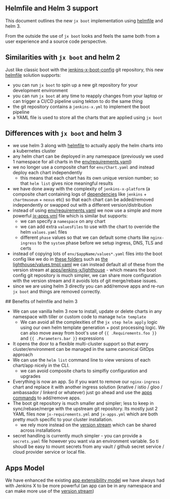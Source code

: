 ## Helmfile and Helm 3 support

This document outlines the new `jx boot` implementation using [helmfile](https://github.com/roboll/helmfile) and helm 3. 

From the outside the use of `jx boot` looks and feels the same both from a user experience and a source code perspective.

## Similarities with `jx boot` and helm 2

Just like classic boot with the [jenkins-x-boot-config](https://github.com/jenkins-x/jenkins-x-boot-config/) git repository, this new [helmfile](https://github.com/roboll/helmfile) solution supports:

* you can run `jx boot` to spin up a new git repository for your development environment
* you can run `jx boot` at any time to reapply changes from your laptop or can trigger a CI/CD pipeline using tekton to do the same thing
* the git repository contains a `jenkins-x.yml` to implement the boot pipeline
* a YAML file is used to store all the charts that are applied using `jx boot`

## Differences with `jx boot` and helm 3

* we use helm 3 along with [helmfile](https://github.com/roboll/helmfile) to actually apply the helm charts into a kubernetes cluster
* any helm chart can be deployed in any namespace (previously we used 1 namespace for all charts in the [env/requirements.yaml](https://github.com/jenkins-x/jenkins-x-boot-config/blob/master/env/requirements.yaml))
* we no longer use a composite chart for `env/Chart.yaml` and instead deploy each chart independently
  * this means that each chart has its own unique version number; so that `helm list` gives nice meaningful results
* we have done away with the complexity of `jenkins-x-platform` (a composite chart containing logs of [dependencies](https://github.com/jenkins-x/jenkins-x-platform/blob/master/jenkins-x-platform/requirements.yaml) like `jenkins` + `chartmuseum` + `nexus` etc) so that each chart can be added/removed independently or swapped out with a different version/distribution
* instead of using [env/requirements.yaml](https://github.com/jenkins-x/jenkins-x-boot-config/blob/master/env/requirements.yaml) we now use a simple and more powerful [jx-apps.yml](https://github.com/jenkins-x-labs/boot-helmfile-poc/blob/master/jx-apps.yml) file which is similar but supports:
  * we can specify a `namespace` on any chart
  * we can add extra `valuesFiles` to use with the chart to override the helm `values.yaml` files
  * different `phase` values so that we can default some charts like `nginx-ingress` to the `system` phase before we setup ingress, DNS, TLS and certs
* instead of copying lots of `env/$appName/values*.yaml` files into the boot config like we do in [these folders](https://github.com/jenkins-x/jenkins-x-boot-config/blob/master/env/) such as [the lighthouse/values.tmpl.yaml](https://github.com/jenkins-x/jenkins-x-boot-config/blob/master/env/lighthouse/values.tmpl.yaml) we can instead default all of these from the version stream at [apps/jenkins-x/lighthouse](https://github.com/jenkins-x/jenkins-x-versions/tree/master/apps/jenkins-x/lighthouse) - which means the boot config git repository is much simpler, we can share more configuration with the version stream and it avoids lots of git merge/rebase issues.
* since we are using helm 3 directly you can add/remove apps and re-run `jx boot` and things are removed correctly.

## Benefits of helmfile and helm 3

* We can use vanilla helm 3 now to install, update or delete charts in any namespace with tiller or custom code to manage `helm template`
  * We can avoid all the complexities of the `jx step helm apply` logic using our own helm template generation + post processing logic. We can also move away from boot's use of `{{ .Requirements.foo }}` and `{{ .Parameters.bar }}` expressions
* It opens the door to a flexible multi-cluster support so that every cluster/environment can be managed in the same canonical GitOps approach
* We can use the `helm list` command line to view versions of each chart/app nicely in the CLI.
  * we can avoid composite charts to simplfiy configuration and upgrades
* Everything is now an app. So if you want to remove our `nginx-ingress` chart and replace it with another ingress solution (knative / istio / gloo / ambassador / linkerd or whatever) just go ahead and use the [apps commands](apps.md) to add/remove apps.
* The boot git repository is much smaller and simpler; less to keep in sync/rebase/merge with the upstream git repository. Its mostly just 2 YAML files now `jx-requirements.yml` and `jx-apps.yml` which are both pretty much specific to your cluster installation.
  * we rely more instead on the [version stream](https://jenkins-x.io/docs/concepts/version-stream/) which can be shared across installations
* secret handling is currently much simpler - you can provide a `secrets.yaml` file however you want via an environment variable. So ti shoudl be easy to mount secrets from any vault / github secret service / cloud provider service or local file.

## Apps Model

We have enhanced the existing [app extensibility model](apps.md) we have always had with Jenkins X to be more powerful (an app can be in any namespace and can make more use of the [version stream](https://jenkins-x.io/docs/concepts/version-stream/))